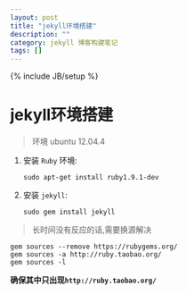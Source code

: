 ```yaml
---
layout: post
title: "jekyll环境搭建"
description: ""
category: jekyll 博客构建笔记
tags: []
---
```

{% include JB/setup %}

# jekyll环境搭建

> 环境 ubuntu 12.04.4

1. 安装 `Ruby` 环境:

	```
	sudo apt-get install ruby1.9.1-dev
	```

2. 安装 `jekyll`:

	```
	sudo gem install jekyll
	```

> 长时间没有反应的话,需要换源解决

```
gem sources --remove https://rubygems.org/
gem sources -a http://ruby.taobao.org/
gem sources -l
```
__确保其中只出现`http://ruby.taobao.org/`__


